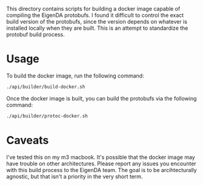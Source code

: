 This directory contains scripts for building a docker image capable of compiling the EigenDA protobufs. I found
it difficult to control the exact build version of the protobufs, since the version depends on whatever is installed
locally when they are built. This is an attempt to standardize the protobuf build process.

# Usage

To build the docker image, run the following command:

```bash
./api/builder/build-docker.sh
```

Once the docker image is built, you can build the protobufs via the following command:

```bash
./api/builder/protoc-docker.sh
```

# Caveats

I've tested this on my m3 macbook. It's possible that the docker image may have trouble on other architectures.
Please report any issues you encounter with this build process to the EigenDA team. The goal is to be arcihtecturally
agnostic, but that isn't a priority in the very short term.
